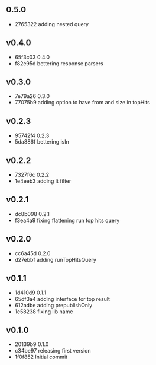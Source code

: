 
## 0.5.0
* 2765322 adding nested query
## v0.4.0
* 65f3c03 0.4.0
* f82e95d bettering response parsers
## v0.3.0
* 7e79a26 0.3.0
* 77075b9 adding option to have from and size in topHits
## v0.2.3
* 95742f4 0.2.3
* 5da886f bettering isIn
## v0.2.2
* 7327f6c 0.2.2
* 1e4eeb3 adding lt filter
## v0.2.1
* dc8b098 0.2.1
* f3ea4a9 fixing flattening run top hits query
## v0.2.0
* cc6a45d 0.2.0
* d27ebbf adding runTopHitsQuery
## v0.1.1
* 1d410d9 0.1.1
* 65df3a4 adding interface for top result
* 612adbe adding prepublishOnly
* 1e58238 fixing lib name
## v0.1.0
* 20139b9 0.1.0
* c34be97 releasing first version
* 1f0f852 Initial commit
